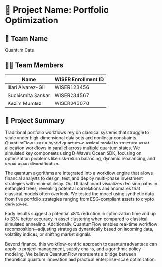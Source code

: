 # 📁 Project Name: Portfolio Optimization 

## 👥 Team Name
Quantum Cats

## 🙋‍♀️ Team Members

| Name               | WISER Enrollment ID |
|--------------------|---------------------|
| Illari Alvarez-Gil | WISER123456          |
| Suchismita Sankar  | WISER234567          |
| Kazim Mumtaz       | WISER345678          |

## 📝 Project Summary


Traditional portfolio workflows rely on classical systems that struggle to scale under high-dimensional data sets and nonlinear constraints. QuantumFlow uses a hybrid quantum-classical model to structure asset allocation workflows in parallel across multiple quantum states. We simulated key components using D-Wave’s Ocean SDK, focusing on optimization problems like risk-return balancing, dynamic rebalancing, and cross-asset diversification.

The quantum algorithms are integrated into a workflow engine that allows financial analysts to design, test, and deploy multi-phase investment strategies with minimal delay. Our UI dashboard visualizes decision paths in entangled trees, revealing potential correlations and anomalies that classical models often overlook. We tested the model using synthetic data from five portfolio strategies ranging from ESG-compliant assets to crypto derivatives.

Early results suggest a potential 48% reduction in optimization time and up to 33% better accuracy in asset clustering when compared to classical simulated annealing. Additionally, QuantumFlow enables real-time workflow recomposition—adjusting strategies dynamically based on incoming data, volatility indices, or shifting market signals.

Beyond finance, this workflow-centric approach to quantum advantage can apply to project management, supply chains, and algorithmic policy modeling. We believe QuantumFlow represents a bridge between theoretical quantum innovation and practical enterprise-scale optimization.